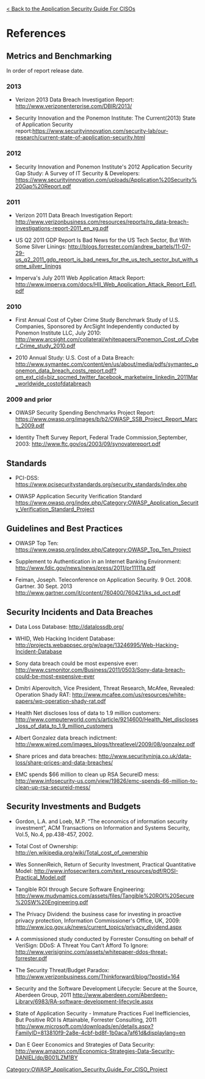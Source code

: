 [\< Back to the Application Security Guide For
CISOs](Application_Security_Guide_For_CISOs "wikilink")

# References

## Metrics and Benchmarking

In order of report release date.

### 2013

  - Verizon 2013 Data Breach Investigation Report:
    <http://www.verizonenterprise.com/DBIR/2013/>

<!-- end list -->

  - Security Innovation and the Ponemon Institute: The Current(2013)
    State of Application Security
    report:<https://www.securityinnovation.com/security-lab/our-research/current-state-of-application-security.html>

### 2012

  - Security Innovation and Ponemon Institute's 2012 Application
    Security Gap Study: A Survey of IT Security & Developers:
    <https://www.securityinnovation.com/uploads/Application%20Security%20Gap%20Report.pdf>

### 2011

  - Verizon 2011 Data Breach Investigation Report:
    <http://www.verizonbusiness.com/resources/reports/rp_data-breach-investigations-report-2011_en_xg.pdf>

<!-- end list -->

  - US Q2 2011 GDP Report Is Bad News for the US Tech Sector, But With
    Some Silver Linings:
    <http://blogs.forrester.com/andrew_bartels/11-07-29-us_q2_2011_gdp_report_is_bad_news_for_the_us_tech_sector_but_with_some_silver_linings>

<!-- end list -->

  - Imperva's July 2011 Web Application Attack Report:
    <http://www.imperva.com/docs/HII_Web_Application_Attack_Report_Ed1.pdf>

### 2010

  - First Annual Cost of Cyber Crime Study Benchmark Study of U.S.
    Companies, Sponsored by ArcSight Independently conducted by Ponemon
    Institute LLC, July 2010:
    <http://www.arcsight.com/collateral/whitepapers/Ponemon_Cost_of_Cyber_Crime_study_2010.pdf>

<!-- end list -->

  - 2010 Annual Study: U.S. Cost of a Data Breach:
    <http://www.symantec.com/content/en/us/about/media/pdfs/symantec_ponemon_data_breach_costs_report.pdf?om_ext_cid=biz_socmed_twitter_facebook_marketwire_linkedin_2011Mar_worldwide_costofdatabreach>

### 2009 and prior

  - OWASP Security Spending Benchmarks Project Report:
    <https://www.owasp.org/images/b/b2/OWASP_SSB_Project_Report_March_2009.pdf>

<!-- end list -->

  - Identity Theft Survey Report, Federal Trade Commission,September,
    2003: <http://www.ftc.gov/os/2003/09/synovatereport.pdf>

## Standards

  - PCI-DSS:
    <https://www.pcisecuritystandards.org/security_standards/index.php>

<!-- end list -->

  - OWASP Application Security Verification Standard
    <https://www.owasp.org/index.php/Category:OWASP_Application_Security_Verification_Standard_Project>

## Guidelines and Best Practices

  - OWASP Top Ten:
    <https://www.owasp.org/index.php/Category:OWASP_Top_Ten_Project>

<!-- end list -->

  - Supplement to Authentication in an Internet Banking Environment:
    <http://www.fdic.gov/news/news/press/2011/pr11111a.pdf>

<!-- end list -->

  - Feiman, Joseph. Teleconference on Application Security. 9 Oct. 2008.
    Gartner. 30 Sept. 2013
    <http://www.gartner.com/it/content/760400/760421/ks_sd_oct.pdf>

## Security Incidents and Data Breaches

  - Data Loss Database: <http://datalossdb.org/>

<!-- end list -->

  - WHID, Web Hacking Incident Database:
    <http://projects.webappsec.org/w/page/13246995/Web-Hacking-Incident-Database>

<!-- end list -->

  - Sony data breach could be most expensive ever:
    <http://www.csmonitor.com/Business/2011/0503/Sony-data-breach-could-be-most-expensive-ever>

<!-- end list -->

  - Dmitri Alperovitch, Vice President, Threat Research, McAfee,
    Revealed: Operation Shady RAT:
    <http://www.mcafee.com/us/resources/white-papers/wp-operation-shady-rat.pdf>

<!-- end list -->

  - Health Net discloses loss of data to 1.9 million customers:
    <http://www.computerworld.com/s/article/9214600/Health_Net_discloses_loss_of_data_to_1.9_million_customers>

<!-- end list -->

  - Albert Gonzalez data breach indictment:
    <http://www.wired.com/images_blogs/threatlevel/2009/08/gonzalez.pdf>

<!-- end list -->

  - Share prices and data breaches:
    <http://www.securityninja.co.uk/data-loss/share-prices-and-data-breaches/>

<!-- end list -->

  - EMC spends $66 million to clean up RSA SecureID mess:
    <http://www.infosecurity-us.com/view/19826/emc-spends-66-million-to-clean-up-rsa-secureid-mess/>

## Security Investments and Budgets

  - Gordon, L.A. and Loeb, M.P. “The economics of information security
    investment”, ACM Transactions on Information and Systems Security,
    Vol.5, No.4, pp.438-457, 2002.

<!-- end list -->

  - Total Cost of Ownership:
    <http://en.wikipedia.org/wiki/Total_cost_of_ownership>

<!-- end list -->

  - Wes SonnenReich, Return of Security Investment, Practical
    Quantitative Model:
    <http://www.infosecwriters.com/text_resources/pdf/ROSI-Practical_Model.pdf>

<!-- end list -->

  - Tangible ROI through Secure Software Engineering:
    <http://www.mudynamics.com/assets/files/Tangible%20ROI%20Secure%20SW%20Engineering.pdf>

<!-- end list -->

  - The Privacy Dividend: the business case for investing in proactive
    privacy protection, Information Commissioner's Office, UK, 2009:
    <http://www.ico.gov.uk/news/current_topics/privacy_dividend.aspx>

<!-- end list -->

  - A commissioned study conducted by Forrester Consulting on behalf of
    VeriSign: DDoS: A Threat You Can’t Afford To Ignore:
    <http://www.verisigninc.com/assets/whitepaper-ddos-threat-forrester.pdf>

<!-- end list -->

  - The Security Threat/Budget Paradox:
    <http://www.verizonbusiness.com/Thinkforward/blog/?postid=164>

<!-- end list -->

  - Security and the Software Development Lifecycle: Secure at the
    Source, Aberdeen Group, 2011
    <http://www.aberdeen.com/Aberdeen-Library/6983/RA-software-development-lifecycle.aspx>

<!-- end list -->

  - State of Application Security - Immature Practices Fuel
    Inefficiencies, But Positive ROI Is Attainable, Forrester
    Consulting, 2011
    <http://www.microsoft.com/downloads/en/details.aspx?FamilyID=813810f9-2a8e-4cbf-bd8f-1b0aca7af61d&displaylang=en>

<!-- end list -->

  - Dan E Geer Economics and Strategies of Data Security:
    <http://www.amazon.com/Economics-Strategies-Data-Security-DANIEL/dp/B001LZM1BY>

[Category:OWASP_Application_Security_Guide_For_CISO_Project](Category:OWASP_Application_Security_Guide_For_CISO_Project "wikilink")